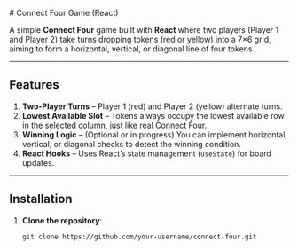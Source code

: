 \# Connect Four Game (React)

A simple **Connect Four** game built with **React** where two players (Player 1 and Player 2) take turns dropping tokens (red or yellow) into a 7×6 grid, aiming to form a horizontal, vertical, or diagonal line of four tokens.

---

## Features

1. **Two-Player Turns** – Player 1 (red) and Player 2 (yellow) alternate turns.
2. **Lowest Available Slot** – Tokens always occupy the lowest available row in the selected column, just like real Connect Four.
3. **Winning Logic** – (Optional or in progress) You can implement horizontal, vertical, or diagonal checks to detect the winning condition.
4. **React Hooks** – Uses React’s state management (`useState`) for board updates.

---

## Installation

1. **Clone the repository**:
   ```bash
   git clone https://github.com/your-username/connect-four.git
   ```
